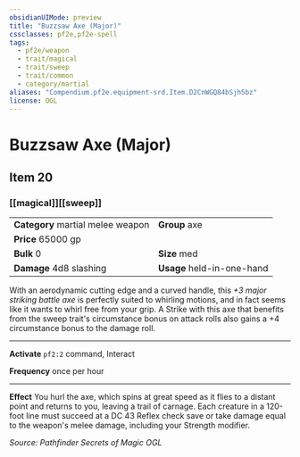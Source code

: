 ```yaml
---
obsidianUIMode: preview
title: "Buzzsaw Axe (Major)"
cssclasses: pf2e,pf2e-spell
tags:
  - pf2e/weapon
  - trait/magical
  - trait/sweep
  - trait/common
  - category/martial
aliases: "Compendium.pf2e.equipment-srd.Item.D2CnWGQ84bSjh5bz"
license: OGL
---
```

# Buzzsaw Axe (Major)
## Item 20
### [[magical]][[sweep]]

|  |  |
| -- | -- |
| **Category** martial melee weapon | **Group** axe |
| **Price** 65000 gp |  |
| **Bulk** 0 | **Size** med |
| **Damage** 4d8 slashing  | **Usage** held-in-one-hand |



With an aerodynamic cutting edge and a curved handle, this _+3 major striking battle axe_ is perfectly suited to whirling motions, and in fact seems like it wants to whirl free from your grip. A Strike with this axe that benefits from the sweep trait's circumstance bonus on attack rolls also gains a +4 circumstance bonus to the damage roll.

* * *

**Activate** `pf2:2` command, Interact

**Frequency** once per hour

* * *

**Effect** You hurl the axe, which spins at great speed as it flies to a distant point and returns to you, leaving a trail of carnage. Each creature in a 120-foot line must succeed at a DC 43 Reflex check save or take damage equal to the weapon's melee damage, including your Strength modifier.

*Source: Pathfinder Secrets of Magic*
*OGL*